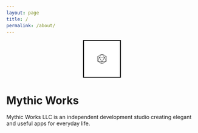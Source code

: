 ```yaml
---
layout: page
title: /
permalink: /about/
---
```


<p align="center">
  <img src="/images/logo/logo-mobile.svg" alt="Mythic Works logo" width="100" height="100">
</p>

# Mythic Works
Mythic Works LLC is an independent development studio creating elegant and useful apps for everyday life.
